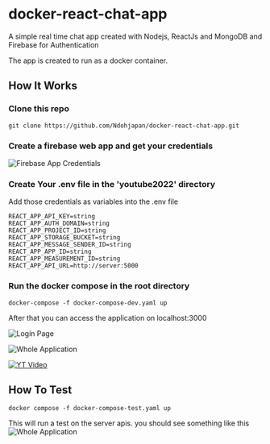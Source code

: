 # docker-react-chat-app

A simple real time chat app created with Nodejs, ReactJs and MongoDB and Firebase for Authentication

The app is created to run as a docker container.

## How It Works

### Clone this repo
~~~
git clone https://github.com/Ndohjapan/docker-react-chat-app.git
~~~

### Create a firebase web app and get your credentials
![Firebase App Credentials](https://res.cloudinary.com/lcu-feeding/image/upload/v1681321735/react-chat-app/ezgif.com-video-to-gif_fb9xvo.gif)

### Create Your .env file in the 'youtube2022' directory

Add those credentials as variables into the .env file
~~~
REACT_APP_API_KEY=string
REACT_APP_AUTH_DOMAIN=string
REACT_APP_PROJECT_ID=string
REACT_APP_STORAGE_BUCKET=string
REACT_APP_MESSAGE_SENDER_ID=string
REACT_APP_APP_ID=string
REACT_APP_MEASUREMENT_ID=string
REACT_APP_API_URL=http://server:5000
~~~

### Run the docker compose in the root directory
~~~
docker-compose -f docker-compose-dev.yaml up
~~~

After that you can access the application on localhost:3000

![Login Page](https://res.cloudinary.com/lcu-feeding/image/upload/v1681319987/react-chat-app/Screenshot_2023-04-12_181819_zlwwdc.png)

![Whole Application](https://res.cloudinary.com/lcu-feeding/image/upload/v1681325579/react-chat-app/ezgif.com-video-to-gif_1_l1a0uc.gif)

[![YT Video](https://img.youtube.com/vi/wJg9-tHmKSc/0.jpg)](https://www.youtube.com/watch?v=wJg9-tHmKSc)

## How To Test
~~~
docker compose -f docker-compose-test.yaml up
~~~

This will run a test on the server apis. you should see something like this
![Whole Application](https://res.cloudinary.com/lcu-feeding/image/upload/v1681325767/react-chat-app/Screenshot_2023-04-12_195529_jpqdxj.png)